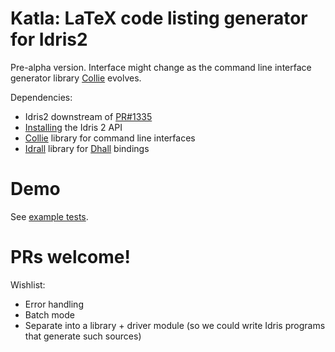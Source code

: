 # Katla: LaTeX code listing generator for Idris2

Pre-alpha version. Interface might change as the command line
interface generator library [Collie](https://github.com/ohad/collie)
evolves.

Dependencies:
+ Idris2 downstream of [PR#1335](https://github.com/idris-lang/Idris2/pull/1335)
+ [Installing](https://github.com/idris-lang/Idris2/blob/master/INSTALL.md#6-optional-installing-the-idris-2-api) the Idris 2 API
+ [Collie](https://github.com/ohad/collie) library for command line interfaces
+ [Idrall](https://github.com/alexhumphreys/idrall) library for
  [Dhall](https://dhall-lang.org/) bindings

# Demo
See [example tests](./tests/examples).

# PRs welcome!

Wishlist:

+ Error handling
+ Batch mode
+ Separate into a library + driver module (so we could write Idris programs that generate such sources)

